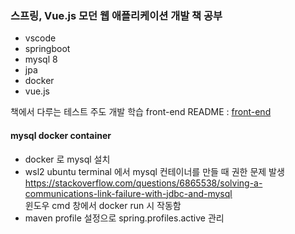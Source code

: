 ### 스프링, Vue.js 모던 웹 애플리케이션 개발 책 공부

* vscode
* springboot
* mysql 8
* jpa
* docker
* vue.js

책에서 다루는 테스트 주도 개발 학습
front-end README : [front-end](front-end/README.md)

#### mysql docker container
* docker 로 mysql 설치
* wsl2 ubuntu terminal 에서 mysql 컨테이너를 만들 때 권한 문제 발생  
<https://stackoverflow.com/questions/6865538/solving-a-communications-link-failure-with-jdbc-and-mysql>  
윈도우 cmd 창에서 docker run 시 작동함  
* maven profile 설정으로 spring.profiles.active 관리  


